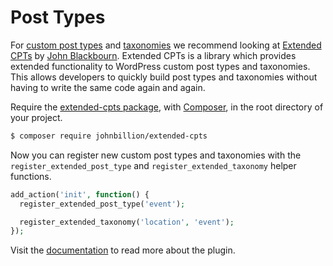 # Post Types

For [custom post types](https://developer.wordpress.org/plugins/post-types/registering-custom-post-types) and [taxonomies](https://developer.wordpress.org/plugins/taxonomies) we recommend looking at [Extended CPTs](https://github.com/johnbillion/extended-cpts#readme) by [John Blackbourn](https://github.com/johnbillion). Extended CPTs is a library which provides extended functionality to WordPress custom post types and taxonomies. This allows developers to quickly build post types and taxonomies without having to write the same code again and again.

Require the [extended-cpts package](https://github.com/johnbillion/extended-cpts#readme), with [Composer](https://getcomposer.org), in the root directory of your project.

```sh
$ composer require johnbillion/extended-cpts
```

Now you can register new custom post types and taxonomies with the `register_extended_post_type` and `register_extended_taxonomy` helper functions. 

```php
add_action('init', function() {
  register_extended_post_type('event');

  register_extended_taxonomy('location', 'event');
});
```

Visit the [documentation](https://github.com/johnbillion/extended-cpts#readme) to read more about the plugin.
